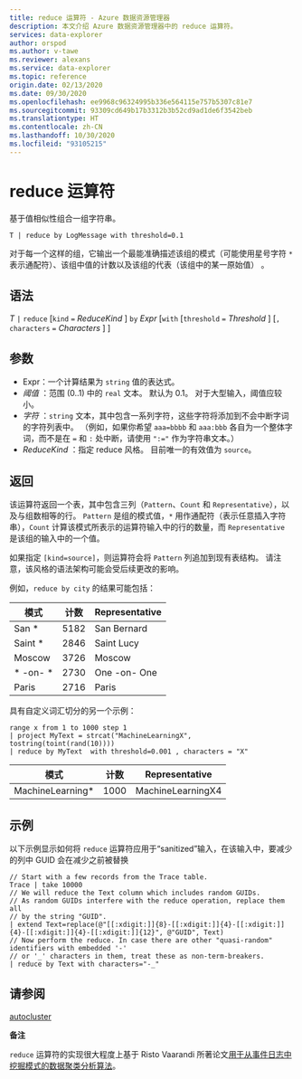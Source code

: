 ```yaml
---
title: reduce 运算符 - Azure 数据资源管理器
description: 本文介绍 Azure 数据资源管理器中的 reduce 运算符。
services: data-explorer
author: orspod
ms.author: v-tawe
ms.reviewer: alexans
ms.service: data-explorer
ms.topic: reference
origin.date: 02/13/2020
ms.date: 09/30/2020
ms.openlocfilehash: ee9968c96324995b336e564115e757b5307c81e7
ms.sourcegitcommit: 93309cd649b17b3312b3b52cd9ad1de6f3542beb
ms.translationtype: HT
ms.contentlocale: zh-CN
ms.lasthandoff: 10/30/2020
ms.locfileid: "93105215"
---
```

# <a name="reduce-operator"></a>reduce 运算符

基于值相似性组合一组字符串。

```kusto
T | reduce by LogMessage with threshold=0.1
```

对于每一个这样的组，它输出一个最能准确描述该组的模式（可能使用星号字符 `*` 表示通配符）、该组中值的计数以及该组的代表（该组中的某一原始值）  。

## <a name="syntax"></a>语法

*T* `|` `reduce` [`kind` `=` *ReduceKind* ] `by` *Expr* [`with` [`threshold` `=` *Threshold* ] [`,` `characters` `=` *Characters* ] ]

## <a name="arguments"></a>参数

* Expr：一个计算结果为 `string` 值的表达式。
* *阈值* ：范围 (0..1) 中的 `real` 文本。 默认为 0.1。 对于大型输入，阈值应较小。 
* *字符* ：`string` 文本，其中包含一系列字符，这些字符将添加到不会中断字词的字符列表中。 （例如，如果你希望 `aaa=bbbb` 和 `aaa:bbb` 各自为一个整体字词，而不是在 `=` 和 `:` 处中断，请使用 `":="` 作为字符串文本。）
* *ReduceKind* ：指定 reduce 风格。 目前唯一的有效值为 `source`。

## <a name="returns"></a>返回

该运算符返回一个表，其中包含三列（`Pattern`、`Count` 和 `Representative`），以及与组数相等的行。 `Pattern` 是组的模式值，`*` 用作通配符（表示任意插入字符串），`Count` 计算该模式所表示的运算符输入中的行的数量，而 `Representative` 是该组的输入中的一个值。

如果指定 `[kind=source]`，则运算符会将 `Pattern` 列追加到现有表结构。
请注意，该风格的语法架构可能会受后续更改的影响。

例如，`reduce by city` 的结果可能包括： 

|模式     |计数 |Representative|
|------------|------|--------------|
| San *      | 5182 |San Bernard   |
| Saint *    | 2846 |Saint Lucy    |
| Moscow     | 3726 |Moscow        |
| \* -on- \* | 2730 |One -on- One  |
| Paris      | 2716 |Paris         |

具有自定义词汇切分的另一个示例：

<!-- csl: https://help.kusto.chinacloudapi.cn:443/Samples -->
```kusto
range x from 1 to 1000 step 1
| project MyText = strcat("MachineLearningX", tostring(toint(rand(10))))
| reduce by MyText  with threshold=0.001 , characters = "X" 
```

|模式         |计数|Representative   |
|----------------|-----|-----------------|
|MachineLearning*|1000 |MachineLearningX4|

## <a name="examples"></a>示例

以下示例显示如何将 `reduce` 运算符应用于“sanitized”输入，在该输入中，要减少的列中 GUID 会在减少之前被替换

```kusto
// Start with a few records from the Trace table.
Trace | take 10000
// We will reduce the Text column which includes random GUIDs.
// As random GUIDs interfere with the reduce operation, replace them all
// by the string "GUID".
| extend Text=replace(@"[[:xdigit:]]{8}-[[:xdigit:]]{4}-[[:xdigit:]]{4}-[[:xdigit:]]{4}-[[:xdigit:]]{12}", @"GUID", Text)
// Now perform the reduce. In case there are other "quasi-random" identifiers with embedded '-'
// or '_' characters in them, treat these as non-term-breakers.
| reduce by Text with characters="-_"
```

## <a name="see-also"></a>请参阅

[autocluster](./autoclusterplugin.md)

**备注**

`reduce` 运算符的实现很大程度上基于 Risto Vaarandi 所著论文[用于从事件日志中挖掘模式的数据聚类分析算法](https://ristov.github.io/publications/slct-ipom03-web.pdf)。

